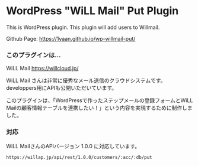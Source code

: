 # WordPress "WiLL Mail" Put Plugin
This is WordPress plugin. This plugin will add users to Willmail.

Github Page: https://1yaan.github.io/wp-willmail-put/

### このプラグインは...

WiLL Mail https://willcloud.jp/

WiLL Mail さんは非常に優秀なメール送信のクラウドシステムです。
developpers用にAPIも公開いただいています。

このプラグインは、「WordPressで作ったステップメールの登録フォームとWiLL Mailの顧客情報テーブルを連携したい！」という内容を実現するために制作しました。

### 対応

WiLL MailさんのAPIバージョン 1.0.0 に対応しています。

```
https://willap.jp/api/rest/1.0.0/customers/:acc/:db/put
```
